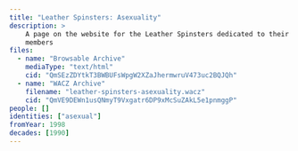 ```yaml
---
title: "Leather Spinsters: Asexuality"
description: >
    A page on the website for the Leather Spinsters dedicated to their asexual
    members
files:
  - name: "Browsable Archive"
    mediaType: "text/html"
    cid: "QmSEzZDYtkT3BWBUFsWpgW2XZaJhermwruV473uc2BQJQh"
  - name: "WACZ Archive"
    filename: "leather-spinsters-asexuality.wacz"
    cid: "QmVE9DEWn1usQNmyT9Vxgatr6DP9xMcSuZAkL5e1pnmggP"
people: []
identities: ["asexual"]
fromYear: 1998
decades: [1990]
---
```


